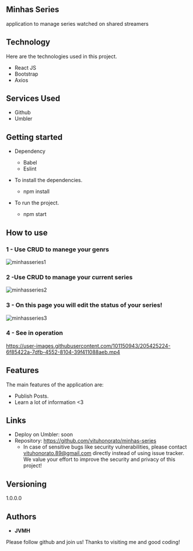 
## Minhas Series
application to manage series watched on shared streamers


## Technology 

Here are the technologies used in this project.


* React JS
* Bootstrap
* Axios


## Services Used

* Github
* Umbler




## Getting started

* Dependency
  - Babel 
  - Eslint
 
  
  
* To install the dependencies.
  - npm install
  
* To run the project.
  - npm start

## How to use

### 1 - Use CRUD to manege your genrs  

![minhasseries1](https://user-images.githubusercontent.com/101150943/205424944-d9b2c42a-7e6d-4d7f-9d01-0eadb33f9333.jpg)


### 2 -Use CRUD to manage your current series

![minhasseries2](https://user-images.githubusercontent.com/101150943/205425029-58b26b74-75f1-4baa-804d-f9a078c445e2.jpg)

### 3 - On this page you will edit the status of your series!

![minhasseries3](https://user-images.githubusercontent.com/101150943/205425143-e2a3d752-109f-4352-95c9-596d9cb9a010.jpg)

### 4 - See in operation

https://user-images.githubusercontent.com/101150943/205425224-6f85422a-7dfb-4552-8104-39f411088aeb.mp4


## Features

The main features of the application are:
 - Publish Posts.
 - Learn a lot of information <3


## Links
  - Deploy on Umbler: soon
  - Repository: https://github.com/vituhonorato/minhas-series
    - In case of sensitive bugs like security vulnerabilities, please contact
      vituhonorato.89@gmail.com directly instead of using issue tracker. We value your effort
      to improve the security and privacy of this project!

  ## Versioning

  1.0.0.0


  ## Authors

  * **JVMH** 

  Please follow github and join us!
  Thanks to visiting me and good coding!
